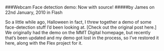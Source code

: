 ###Webcam Face detection demo: Now with source!
#####by James on 22nd January, 2010 in Flash

So a little while ago, Halloween in fact, I threw together a demo of some face-detection stuff I’d been looking at. [Check out the original post here.]  We originally had the demo on the MMT Digital homepage, but recently that’s been updated and my demo got lost in the process, so I’ve restored it here, along with the Flex project for it.